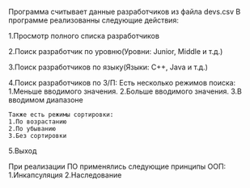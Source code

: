 Программа считывает данные разработчиков из файла devs.csv
В программе реализованны следующие действия:

1.Просмотр полного списка разработчиков

2.Поиск разработчик по уровню(Уровни: Junior, Middle и т.д.)

3.Поиск разработчиков по языку(Языки: C++, Java и т.д.)

4.Поиск разработчиков по З/П:
	Есть несколько режимов поиска:
	1.Меньше вводимого значения.
	2.Больше вводимого значения.
	3.В вводимом диапазоне

	Также есть режимы сортировки:
	1.По возрастанию
	2.По убыванию
	3.Без сортировки

5.Выход

При реализации ПО применялись следующие принципы ООП:
1.Инкапсуляция
2.Наследование